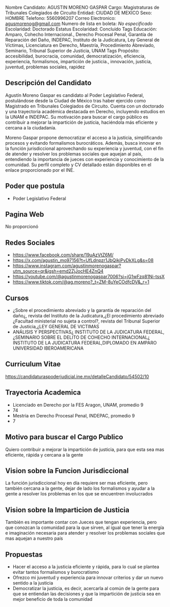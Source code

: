 Nombre Candidato: AGUSTIN MORENO GASPAR
Cargo: Magistraturas de Tribunales Colegiados de Circuito
Entidad: CIUDAD DE MEXICO
Sexo: HOMBRE
Telefono: 5560996207
Correo Electronico: agusmorenog@gmail.com
Numero de lista en boleta: *No especificado*
Escolaridad: Doctorado
Estatus Escolaridad: Concluido
Tags Educación: Amparo, Cohecho Internacional., Derecho Procesal Penal, Garantía de Reparación del Daño, INDEPAC, Instituto de la Judicatura, Ley General de Víctimas, Licenciatura en Derecho, Maestría, Procedimiento Abreviado, Seminario, Tribunal Superior de Justicia, UNAM
Tags Propósito: accesibilidad, burocracia, comunidad, democratización, eficiencia, experiencia, formalismos, impartición de justicia., innovación, justicia, juventud, problemas sociales, rapidez


## Descripción del Candidato 

Agustín Moreno Gaspar es candidato al Poder Legislativo Federal, postulándose desde la Ciudad de México tras haber ejercido como Magistrado en Tribunales Colegiados de Circuito. Cuenta con un doctorado y una trayectoria académica destacada en Derecho, incluyendo estudios en la UNAM e INDEPAC. Su motivación para buscar el cargo público es contribuir a mejorar la impartición de justicia, haciéndola más eficiente y cercana a la ciudadanía.

Moreno Gaspar propone democratizar el acceso a la justicia, simplificando procesos y evitando formalismos burocráticos.  Además, busca innovar en la función jurisdiccional aprovechando su experiencia y juventud, con el fin de atender y resolver los problemas sociales que aquejan al país, entendiendo la importancia de jueces con experiencia y conocimiento de la comunidad. Su perfil completo y CV detallado están disponibles en el enlace proporcionado por el INE.


## Poder que postula

- Poder Legislativo Federal


## Pagina Web

No proporcionó


## Redes Sociales

- https://www.facebook.com/share/19uAzVtZ6M/
- https://x.com/agustin_mo97156?t=UfLdnpzr1JbQikiPvDkXLg&s=08
- https://www.instagram.com/agustinmorenogaspar?utm_source=qr&igsh=emd2ZjJocHE4ZnQ4
- https://youtube.com/@agustinmorenogaspar7006?si=jG1wFzq81Ni-tssX
- https://www.tiktok.com/@ag.moreno?_t=ZM-8uYeCOdfcDV&_r=1


## Cursos

- ¿Sobre el procedimiento abreviado y la garantía de reparación del daño¿, revista del Instituto de la Judicatura,¿El procedimiento abreviado ¿Facultad ministerial no sujeta a control?, revista del Tribunal Superior de Justicia,¿LEY GENERAL DE VICTIMAS
- ANÁLISIS Y PERSPECTIVAS¿ INSTITUTO DE LA JUDICATURA FEDERAL,¿SEMINARIO SOBRE EL DELITO DE COHECHO INTERNACIONAL¿ INSTITUTO DE LA JUDICATURA FEDERAL,DIPLOMADO EN AMPARO UNIVERSIDAD IBEROAMERICANA


## Curriculum Vitae

https://candidaturaspoderjudicial.ine.mx/detalleCandidato/54502/10


## Trayectoria Academica

- Licenciado en Derecho por la FES Aragon, UNAM, promedio 9
- 74
- Mestria en Derecho Procesal Penal, INDEPAC, promedio 9
- 7


## Motivo para buscar el Cargo Publico

Quiero contribuir a mejorar la impartición de justicia, para que esta sea mas eficiente, rápida y cercana a la gente


## Vision sobre la Funcion Jurisdiccional

La función jurisdiccional hoy en día requiere ser mas eficiente, pero también cercana a la gente, dejar de lado los formalismos y ayudar a la gente a resolver los problemas en los que se encuentren involucrados


## Vision sobre la Imparticion de Justicia

También es importante contar con Jueces que tengan experiencia, pero que conozcan la comunidad para la que sirven, al igual que tener la energía e imaginación necesaria para atender y resolver los problemas sociales que mas aquejan a nuestro país


## Propuestas

- Hacer el acceso a la justicia eficiente y rápida, para lo cual se plantea evitar tantos formalismos y burocratismo
- Ofrezco mi juventud y experiencia para innovar criterios y dar un nuevo sentido a la justicia
- Democratizar la justicia, es decir, acercarla al común de la gente para que se entiendan las decisiones y que la impartición de justicia sea en mejor beneficio de toda la comunidad

